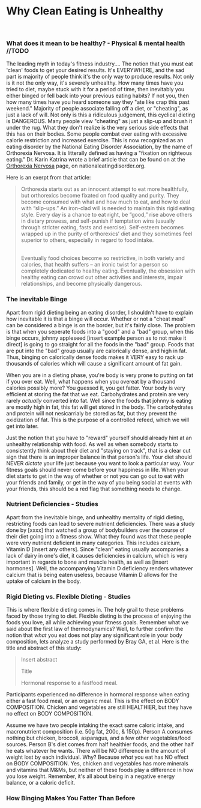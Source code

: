 # Why Clean Eating is Unhealthy

<br>

### What does it mean to be healthy? - Physical & mental health //TODO

The leading myth in today's fitness industry.... The notion that you must eat 'clean' foods to get your desired results. It's EVERYWHERE, and the sad part is majority of people think it's the only way to produce results. Not only is it not the only way, it's severely unhealthy. How many times have you tried to diet, maybe stuck with it for a period of time, then inevitably you either binged or fell back into your previous eating habits? If not you, then how many times have you heard someone say they "ate like crap this past weekend." Majority of people associate falling off a diet, or "cheating", as just a lack of will. Not only is this a ridiculous judgement, this cyclical dieting is DANGEROUS. Many people view "cheating" as just a slip-up and brush it under the rug. What they don't realize is the very serious side effects that this has on their bodies. Some people combat over eating with excessive calorie restriction and increased exercise. This is now recognized as an eating disorder by the National Eating Disorder Association, by the name of Orthorexia Nervosa. It is litterally defined as having a "fixation on righteous eating." Dr. Karin Katrina wrote a brief article that can be found on at the [Orthorexia Nervosa](https://www.nationaleatingdisorders.org/orthorexia-nervosa) page, on nationaleatingdisorder.org.

Here is an exerpt from that article:

<blockquote>
Orthorexia starts out as an innocent attempt to eat more healthfully, but orthorexics become fixated on food quality and purity.  They become consumed with what and how much to eat, and how to deal with “slip-ups.”  An iron-clad will is needed to maintain this rigid eating style.  Every day is a chance to eat right, be “good,” rise above others in dietary prowess, and self-punish if temptation wins (usually through stricter eating, fasts and exercise).  Self-esteem becomes wrapped up in the purity of orthorexics’ diet and they sometimes feel superior to others, especially in regard to food intake.

<br>
<br>

Eventually food choices become so restrictive, in both variety and calories, that health suffers – an ironic twist for a person so completely dedicated to healthy eating.  Eventually, the obsession with healthy eating can crowd out other activities and interests, impair relationships, and become physically dangerous.
</blockquote>

### The inevitable Binge

Apart from rigid dieting being an eating disorder, I shouldn't have to explain how inevitable it is that a binge will occur. Whether or not a "cheat meal" can be considered a binge is on the border, but it's fairly close. The problem is that when you seperate foods into a "good" and a "bad" group, when this binge occurs, johnny appleseed [insert example person as to not make it direct] is going to go straight for all the foods in the "bad" group. Foods that are put into the "bad" group usually are calorically dense, and high in fat. Thus, binging on calorically dense foods makes it VERY easy to rack up thousands of calories which will cause a significant amount of fat gain.

When you are in a dieting phase, you're body is very prone to putting on fat if you over eat. Well, what happens when you overeat by a thousand calories possibly more? You guessed it, you get fatter. Your body is very efficient at storing the fat that we eat. Carbohydrates and protein are very rarely *actually* converted into fat. Well since the foods that johnny is eating are mostly high in fat, this fat will get stored in the body. The carbohydrates and protein will not nesicarrialy be stored as fat, but they prevent the oxidization of fat. This is the purpose of a controlled refeed, which we will get into later.

Just the notion that you have to "reward" yourself should already hint at an unhealthy relationship with food. As well as when somebody starts to consistently think about their diet and "staying on track", that is a clear cut sign that there is an improper balance in that person's life. Your diet should NEVER *dictate* your life just because you want to look a particular way. Your fitness goals should never come before your happiness in life. When your diet starts to get in the way of whether or not you can go out to eat with your friends and family, or get in the way of you being social at events with your friends, this should be a red flag that something needs to change.

### Nutrient Deficiencies - Studies

Apart from the inevitable binge, and unhealthy mentality of rigid dieting, restricting foods can lead to severe nutrient deficiencies. There was a study done by [xxxx] that watched a group of bodybuilders over the course of their diet going into a fitness show. What they found was that these people were very nutrient deficient in many categories. This includes calcium, Vitamin D [insert any others]. Since "clean" eating usually accompanies a lack of dairy in one's diet, it causes deficiencies in calcium, which is very important in regards to bone and muscle health, as well as [insert hormones]. Well, the accompanying Vitamin D deficiency renders whatever calcium that is being eaten useless, because Vitamin D allows for the uptake of calcium in the body.

### Rigid Dieting vs. Flexible Dieting - Studies

This is where flexible dieting comes in. The holy grail to these problems faced by those trying to diet. Flexible dieting is the process of enjoying the foods you love, all while achieving your fitness goals. Remember what we said about the first law of thermodynamics? Well, to further confirm the notion that *what* you eat does not play any significant role in your body composition, lets analyze a study performed by Bray GA, et al. Here is the title and abstract of this study:

<blockquote>
Insert abstract

Title


Hormonal response to a fastfood meal.

</blockquote>


Participants experienced no difference in hormonal response when eating either a fast food meal, or an organic meal. This is the effect on BODY COMPOSITION. Chicken and vegetables are still HEALTHIER, but they have no effect on BODY COMPOSITION.

Assume we have two people intaking the exact same caloric intake, and macronutrient composition (i.e. 50g fat, 200c, & 150p). Person A consumes nothing but chicken, broccoli, asparagus, and a few other vegetables/food sources. Person B's diet comes from half healthier foods, and the other half he eats whatever he wants. There will be NO difference in the amount of weight lost by each individual. Why? Because *what* you eat has NO effect on BODY COMPOSITION. Yes, chicken and vegetables has more minerals and vitamins that M&Ms, but neither of these foods play a difference in how you lose weight. Remember, it's all about being in a negative energy balance, or a caloric deficit.




### How Binging Makes You Fatter Than Before

